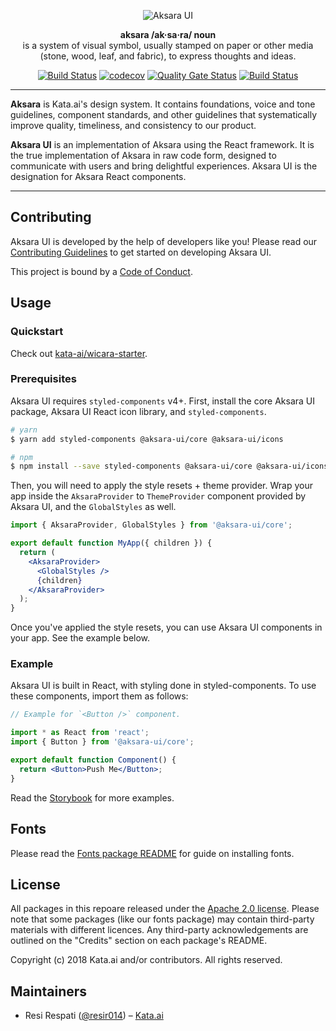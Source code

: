<p align="center">
  <img alt="Aksara UI" src="assets/aksara-banner.svg" />
</p>

<p align="center">
  <strong>aksara /ak·sa·ra/ noun</strong><br>
  is a system of visual symbol, usually stamped on paper or other media (stone, wood, leaf, and fabric), to express thoughts and ideas.
</p>

<p align="center">
  <a href="https://github.com/kata-ai/aksara-ui/actions?query=workflow%3ACI"><img alt="Build Status" src="https://github.com/kata-ai/aksara-ui/workflows/CI/badge.svg" /></a>
  <a href="https://codecov.io/gh/kata-ai/aksara-ui"><img alt="codecov" src="https://codecov.io/gh/kata-ai/aksara-ui/branch/next/graph/badge.svg" /></a>
  <a href="https://sonarcloud.io/dashboard?id=kata-ai_aksara-ui"><img alt="Quality Gate Status" src="https://sonarcloud.io/api/project_badges/measure?project=kata-ai_aksara-ui&metric=alert_status" /></a>
  <a href="https://lernajs.io/"><img alt="Build Status" src="https://img.shields.io/badge/maintained%20with-lerna-cc00ff.svg" /></a>
</p>

---

**Aksara** is Kata.ai's design system. It contains foundations, voice and tone guidelines, component standards, and other guidelines that systematically improve quality, timeliness, and consistency to our product.

**Aksara UI** is an implementation of Aksara using the React framework. It is the true implementation of Aksara in raw code form, designed to communicate with users and bring delightful experiences. Aksara UI is the designation for Aksara React components.

---

## Contributing

Aksara UI is developed by the help of developers like you! Please read our [Contributing Guidelines](CONTRIBUTING.md) to get started on developing Aksara UI.

This project is bound by a [Code of Conduct](CODE_OF_CONDUCT.md).

## Usage

### Quickstart

Check out [kata-ai/wicara-starter](https://github.com/kata-ai/wicara-starter).

### Prerequisites

Aksara UI requires `styled-components` v4+. First, install the core Aksara UI package, Aksara UI React icon library, and `styled-components`.

```bash
# yarn
$ yarn add styled-components @aksara-ui/core @aksara-ui/icons

# npm
$ npm install --save styled-components @aksara-ui/core @aksara-ui/icons
```

Then, you will need to apply the style resets + theme provider. Wrap your app inside the `AksaraProvider` to `ThemeProvider` component provided by Aksara UI, and the `GlobalStyles` as well.

```jsx
import { AksaraProvider, GlobalStyles } from '@aksara-ui/core';

export default function MyApp({ children }) {
  return (
    <AksaraProvider>
      <GlobalStyles />
      {children}
    </AksaraProvider>
  );
}
```

Once you've applied the style resets, you can use Aksara UI components in your app. See the example below.

### Example

Aksara UI is built in React, with styling done in styled-components. To use these components, import them as follows:

```jsx
// Example for `<Button />` component.

import * as React from 'react';
import { Button } from '@aksara-ui/core';

export default function Component() {
  return <Button>Push Me</Button>;
}
```

Read the [Storybook](https://wicara.now.sh/) for more examples.

## Fonts

Please read the [Fonts package README](packages/aksara-fonts/README.md) for guide on installing fonts.

## License

All packages in this repoare released under the [Apache 2.0 license](LICENSE). Please note that some packages (like our fonts package) may contain third-party materials with different licences. Any third-party acknowledgements are outlined on the "Credits" section on each package's README.

Copyright (c) 2018 Kata.ai and/or contributors. All rights reserved.

## Maintainers

- Resi Respati ([@resir014](https://twitter.com/resir014)) – [Kata.ai](https://kata.ai)
